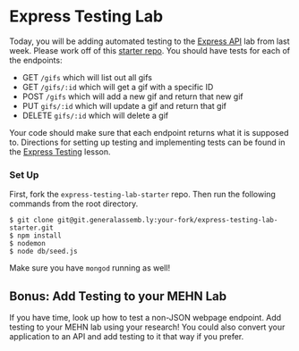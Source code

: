 # Express Testing Lab

Today, you will be adding automated testing to the [Express API](../../../express-api-lab) lab from last week. Please work off of this [starter repo](../../../express-testing-lab-starter). You should have tests for each of the endpoints:

* GET `/gifs` which will list out all gifs
* GET `/gifs/:id` which will get a gif with a specific ID
* POST `/gifs` which will add a new gif and return that new gif
* PUT `gifs/:id` which will update a gif and return that gif
* DELETE `gifs/:id` which will delete a gif

Your code should make sure that each endpoint returns what it is supposed to. Directions for setting up testing and implementing tests can be found in the [Express Testing](../../../express-tdd) lesson. 

### Set Up

First, fork the `express-testing-lab-starter` repo. Then run the following commands from the root directory.
```
$ git clone git@git.generalassemb.ly:your-fork/express-testing-lab-starter.git
$ npm install
$ nodemon
$ node db/seed.js
```

Make sure you have `mongod` running as well!

## Bonus: Add Testing to your MEHN Lab

If you have time, look up how to test a non-JSON webpage endpoint. Add testing to your MEHN lab using your research! You could also convert your application to an API and add testing to it that way if you prefer.
